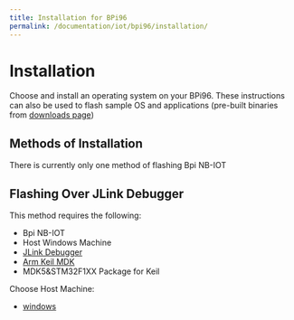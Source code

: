 ```yaml
---
title: Installation for BPi96
permalink: /documentation/iot/bpi96/installation/
---
```

# Installation

Choose and install an operating system on your BPi96. These instructions can also be used to flash sample OS and applications (pre-built binaries from [downloads page](../downloads/))

## Methods of Installation

There is currently only one method of flashing Bpi NB-IOT

## Flashing Over JLink Debugger

This method requires the following:

- Bpi NB-IOT
- Host Windows Machine
- [JLink Debugger](https://www.segger.com/products/debug-probes/j-link/)
- [Arm Keil MDK](http://www2.keil.com/mdk5)
- MDK5&STM32F1XX Package for Keil

Choose Host Machine:
- [windows](windows.md)
